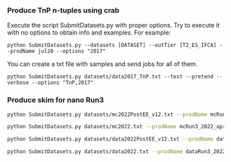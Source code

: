 ### Produce TnP n-tuples using crab

Execute the script SubmitDatasets.py with proper options. Try to execute it with no options to obtain info and examples. For example:

    python SubmitDatasets.py --datasets [DATASET] --outTier [T2_ES_IFCA] --prodName jul20 --options "2017"

You can create a txt file with samples and send jobs for all of them.

    python SubmitDatasets.py datasets/data2017_TnP.txt --test --pretend --verbose --options "TnP,2017"

### Produce skim for nano Run3
```bash
python SubmitDatasets.py datasets/mc2022PostEE_v12.txt --prodName mcRun3_PostEE_oct2023 -v --outTier T2_ES_IFCA
```
```bash
python SubmitDatasets.py datasets/mc2022.txt --prodName mcRun3_2022_april2023 -v --outTier T3_CH_CERNBOX
```
```bash
python SubmitDatasets.py datasets/data2022PostEE_v12.txt --prodName dataRun3_PostEE_Oct2023 -v --outTier T2_ES_IFCA
```
```bash
python SubmitDatasets.py datasets/data2022.txt --prodName dataRun3_2022_april2023 -v --outTier T3_CH_CERNBOX
```